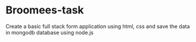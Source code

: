 # Broomees-task
Create a basic full stack form application using html, css and save the data in mongodb database using node.js
